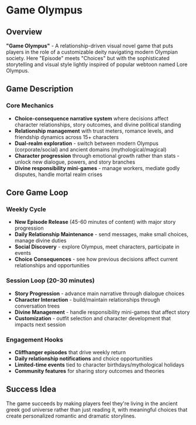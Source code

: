 # Game Olympus

## Overview

**"Game Olympus"** - A relationship-driven visual novel game that puts players in the role of a customizable deity navigating modern Olympian society. Here "Episode" meets "Choices" but with the sophisticated storytelling and visual style lightly inspired of popular webtoon named Lore Olympus.

## Game Description

### Core Mechanics

- **Choice-consequence narrative system** where decisions affect character relationships, story outcomes, and divine political standing
- **Relationship management** with trust meters, romance levels, and friendship dynamics across 15+ characters
- **Dual-realm exploration** - switch between modern Olympus (corporate/social) and ancient domains (mythological/magical)
- **Character progression** through emotional growth rather than stats - unlock new dialogue, powers, and story branches
- **Divine responsibility mini-games** - manage workers, mediate godly disputes, handle mortal realm crises

## Core Game Loop

### Weekly Cycle

- **New Episode Release** (45-60 minutes of content) with major story progression
- **Daily Relationship Maintenance** - send messages, make small choices, manage divine duties
- **Social Discovery** - explore Olympus, meet characters, participate in events
- **Choice Consequences** - see how previous decisions affect current relationships and opportunities

### Session Loop (20-30 minutes)

- **Story Progression** - advance main narrative through dialogue choices
- **Character Interaction** - build/maintain relationships through conversation trees
- **Divine Management** - handle responsibility mini-games that affect story
- **Customization** - outfit selection and character development that impacts next session

### Engagement Hooks

- **Cliffhanger episodes** that drive weekly return
- **Daily relationship notifications** and choice opportunities
- **Limited-time events** tied to character birthdays/mythological holidays
- **Community features** for sharing story outcomes and theories

## Success Idea

The game succeeds by making players feel they're living in the ancient greek god universe rather than just reading it, with meaningful choices that create personalized romantic and dramatic storylines.